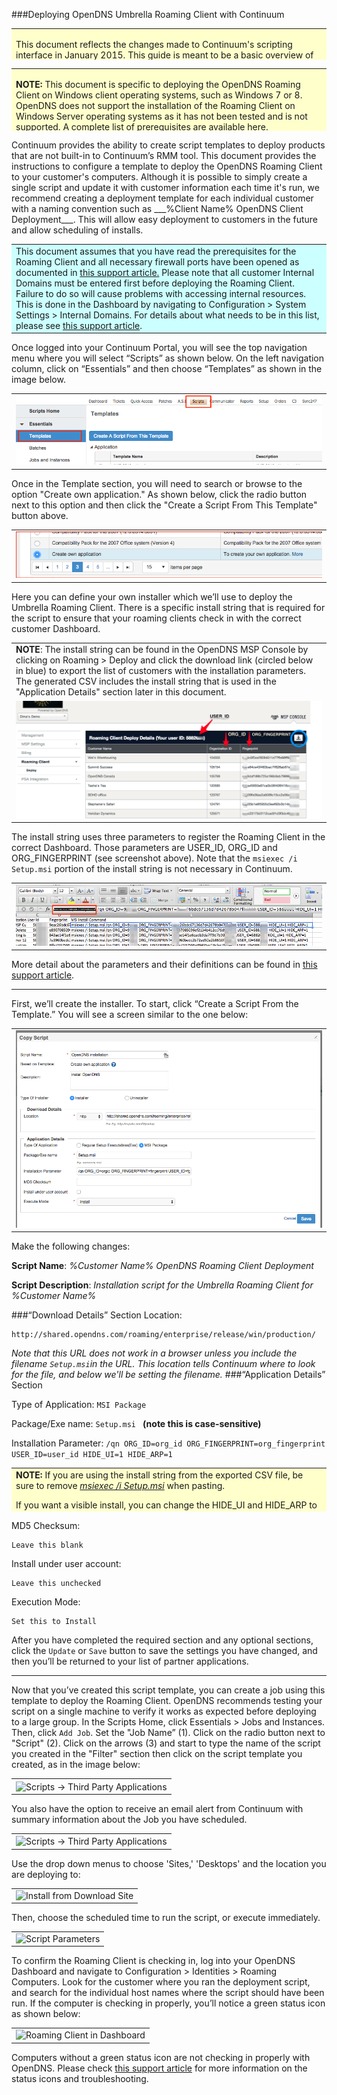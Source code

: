 ###Deploying OpenDNS Umbrella Roaming Client with Continuum
<div>
<table style="height: 50px; width: 100%">
	<tbody>
		<tr>
			<td bgcolor="#ffffcc">
				<p> This document reflects the changes made to Continuum's scripting interface in January 2015. This guide is meant to be a basic overview of deploying the OpenDNS Umbrella Roaming Client using your RMM tool.  OpenDNS is not able to provide comprehensive support for Continuum, but there is <a href="https://doccenter.itsupport247.net/">further documentation</a> available related to Scripts in Continuum.  A video walkthrough of the new scripting interface is also available from Continuum <a href="https://continuum.wistia.com/medias/msodbw37az?_hsenc=p2ANqtz--hEwsDe5a8lWERHNbpIaajhNoxBFnBcJk2sY_DoLGvEvhXt6xt0mSWcrsh-55x5ZXUIh8qvHt6Pp5DD2mQLlG2kRk98w&_hsmi=15651351">here</a>.</p>
			</td>
		</tr>
	</tbody>
</table>
</div>
<div>
<table style="height: 100px; width: 100%">
	<tbody>
		<tr>
			<td bgcolor="#ffffcc">
				<p><strong>NOTE:</strong> This document is specific to deploying the OpenDNS Roaming Client on 	Windows client operating systems,  such as Windows 7 or 8. OpenDNS does not support the installation of the Roaming Client on Windows Server operating systems as it has not been tested and is not supported. A complete list of prerequisites are available <a href="https://support.opendns.com/entries/22198613-roaming-client-installation-setup-guide-prerequisites	">here</a>.</p>
			</td>
		</tr>
	</tbody>
</table>
</div>
Continuum provides the ability to create script templates to deploy products that are not built-in to Continuum’s RMM tool.  This document provides the instructions to configure a template  to deploy the OpenDNS Roaming Client to your customer's computers. Although it is possible to simply create a single script and update it with customer information each time it's run, we recommend creating a deployment template for each individual customer with a naming convention such as ___%Client Name% OpenDNS Client Deployment___. This will allow easy deployment to customers in the future and allow scheduling of installs.

<div>
<table style="align:center"><colgroup><col width="624" /></colgroup>
	<tbody>
		<tr>
			<td bgcolor="#ccffff">This document assumes that you have read the prerequisites for the Roaming Client and all necessary firewall ports have been opened as documented in <a href="https://support.opendns.com/entries/22198613">this support article.</a>  Please note that all customer Internal Domains must be entered first before deploying the Roaming Client.  Failure to do so will cause problems with accessing internal resources. This is done in the Dashboard by navigating to Configuration > System Settings > Internal Domains. For details about what needs to be in this list, please see <a href="https://support.opendns.com/entries/22365052">this support article</a>.
			</td>
		</tr>
	</tbody>
</table>
</div>

Once logged into your Continuum Portal, you will see the top navigation menu where you will select “Scripts” as shown below.  On the left navigation column, click on “Essentials” and then choose “Templates” as shown in the image below.


<table style="width:100%">
	<tbody>
		<tr>
			<td>
				<img src="docs/NewManageScripts.png" border="0" alt="Scripts -> Manage Scripts">
			</td>
		</tr>
	</tbody>
</table>

Once in the  Template section, you will need to search or browse to the option "Create own application."  As shown below, click the radio button next to this option and then click the "Create a Script From This Template" button above. 

<table>
	<tbody>
		<tr>
			<td>
				<img src="docs/CreateOwnApp.png" border="0" alt="Partner Application Installers">
			</td>
		</tr>
	</tbody>
</table>

Here you can define your own installer which we’ll use to deploy the Umbrella Roaming Client.  There is a specific install string that is required for the script to ensure that your roaming clients check in with the correct customer Dashboard.  
<div>
<table style="align:center"><colgroup><col width="624" /></colgroup>
	<tbody>
		<tr>
			<td>
<b>NOTE</b>: The install string can be found in the OpenDNS MSP Console by clicking on Roaming > Deploy and click the download link (circled below in blue) to export the list of customers with the installation parameters.  The generated CSV includes the install string that is used in the "Application Details" section later in this document.  
			</td>
		</tr>
		<tr>
			<td>
				<img src="docs/RoamingParameters.png" border="0" alt="Partner Application Installers">
			</td>
		</tr>
	</tbody>
</table>
</div>


The install string uses three parameters to register the Roaming Client in the correct Dashboard. Those parameters are USER_ID, ORG_ID and ORG_FINGERPRINT (see screenshot above).  Note that the ```msiexec /i Setup.msi``` portion of the install string is not necessary in Continuum.

<table style="width:100%">
	<tbody>
		<tr>
			<td>
				<img src="docs/InstallString.png" border="0" alt="Parameters from OpenDNS Dashboard">
			</td>
		</tr>
	</tbody>
</table>

More detail about the parameters and their definitions can be found in <a href="https://support.opendns.com/entries/55881150-Roaming-Client-Deployment-Parameters-MSP-Partners">this support article</a>.

---

First, we’ll create the installer.  To start, click “Create a Script From the Template.”  You will see a screen similar to the one below: 

<table style="width:100%">
	<tbody>
		<tr>
			<td>
				<img src="docs/NewScript.png" border="0" alt="New Application Installer Script">
			</td>
		</tr>
	</tbody>
</table>

Make the following changes:

__Script Name__: *%Customer Name% OpenDNS Roaming Client Deployment* 

__Script Description__:  *Installation script for the Umbrella Roaming Client for %Customer Name%*

###“Download Details” Section
Location:
```
http://shared.opendns.com/roaming/enterprise/release/win/production/
```

_Note that this URL does not work in a browser unless you include the filename ```Setup.msi```in the URL. This location tells Continuum where to look for the file, and below we'll be setting the filename._
###“Application Details” Section

Type of Application: 
```MSI Package```

Package/Exe name: 
```Setup.msi ```  __(note this is case-sensitive)__

Installation Parameter: 
```/qn ORG_ID=org_id ORG_FINGERPRINT=org_fingerprint USER_ID=user_id HIDE_UI=1 HIDE_ARP=1```

<table style="height: 70px; width: 100%">
	<tbody>
		<tr>
			<td bgcolor="#ffffcc">
				<strong>NOTE:</strong> If you are using the install string from the exported CSV file, be sure to remove <i><u>msiexec /i Setup.msi</i></u> when pasting. <p>If you want a visible install, you can change the HIDE_UI and HIDE_ARP to 0 instead of 1; more details about this and the other variables are available in <a href="https://support.opendns.com/entries/55881150-Roaming-Client-Deployment-Parameters-for-mass-deployment-MSP-">this support article</a>.
			</td>
		</tr>
	</tbody>
</table>


MD5 Checksum: 
```
Leave this blank
```

Install under user account: 
```
Leave this unchecked
```

Execution Mode:
```
Set this to Install
```


After you have completed the required section and any optional sections, click the `Update` or `Save` button to save the settings you have changed, and then you’ll be returned to your list of partner applications.


- - -


Now that you’ve created this script template, you can create a job using this template to deploy the Roaming Client. OpenDNS recommends testing your script on a single machine to verify it works as expected before deploying to a large group. In the Scripts Home, click Essentials > Jobs and Instances.  Then, click ```Add Job```. Set the "Job Name” (1). Click on the radio button next to "Script" (2). Click on the arrows (3) and start to type the name of the script you created in the "Filter" section then click on the script template you created, as in the image below:

<table style="width:100%">
	<tbody>
		<tr>
			<td>
				<img src="docs/NewJob.png" border="0" alt="Scripts -> Third Party Applications" style="vertical-align:middle">
			</td>
		</tr>
	</tbody>
</table>

You also have the option to receive an email alert from Continuum with summary information about the Job you have scheduled. 

<table style="width:100%">
	<tbody>
		<tr>
			<td>
				<img src="docs/EmailAlert.png" border="0" alt="Scripts -> Third Party Applications" style="vertical-align:middle">
			</td>
		</tr>
	</tbody>
</table>

Use the drop down menus to choose 'Sites,' 'Desktops' and the location you are deploying to:  

<table style="width:100%">
	<tbody>
		<tr>
			<td>
				<img src="docs/Sites.png" border="0" alt="Install from Download Site">
			</td>
		</tr>
	</tbody>
</table>

Then, choose the scheduled time to run the script, or execute immediately.
<table style="width:100%">
	<tbody>
		<tr>
			<td>
				<img src="docs/Schedule.png" border="0" alt="Script Parameters">
			</td>
		</tr>
	</tbody>
</table>

To confirm the Roaming Client is checking in, log into your OpenDNS Dashboard and navigate to Configuration > Identities > Roaming Computers.  Look for the customer where you ran the deployment script, and search for the individual host names where the script should have been run.  If the computer is checking in properly, you’ll notice a green status icon as shown below:  

<table style="width:100%">
	<tbody>
		<tr>
			<td>
				<img src="docs/PolicyStatus.png" border="0" alt="Roaming Client in Dashboard">
			</td>
		</tr>
	</tbody>
</table>

Computers without a green status icon are not checking in properly with OpenDNS.  Please check [this support article](https://support.opendns.com/entries/22182631) for more information on the status icons and troubleshooting.
